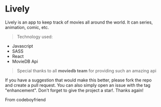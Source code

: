 # Lively

Lively is an app to keep track of movies all around the world. It can series, animation, comic, etc.

> Technology used:
- Javascript
- SASS
- React
- MovieDB Api

> Special thanks to all **moviedb team** for providing such an amazing api

If you have a suggestion that would make this better, please fork the repo and create a pull request. You can also simply open an issue with the tag "enhancement". Don't forget to give the project a star!. Thanks again!

From codeboyfriend